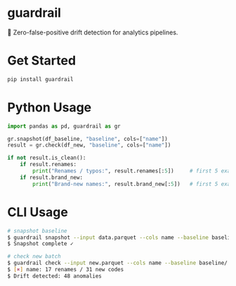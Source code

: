 # guardrail

🚦  Zero-false-positive drift detection for analytics pipelines.

# Get Started
```bash
pip install guardrail
```

# Python Usage
```python
import pandas as pd, guardrail as gr

gr.snapshot(df_baseline, "baseline", cols=["name"])
result = gr.check(df_new, "baseline", cols=["name"])

if not result.is_clean():
    if result.renames:
        print("Renames / typos:", result.renames[:5])     # first 5 examples
    if result.brand_new:
        print("Brand-new names:", result.brand_new[:5])   # first 5 examples
```

# CLI Usage
```bash
# snapshot baseline
$ guardrail snapshot --input data.parquet --cols name --baseline baseline/
$ Snapshot complete ✓

# check new batch
$ guardrail check --input new.parquet --cols name --baseline baseline/
$ [✖] name: 17 renames / 31 new codes
$ Drift detected: 48 anomalies 
```